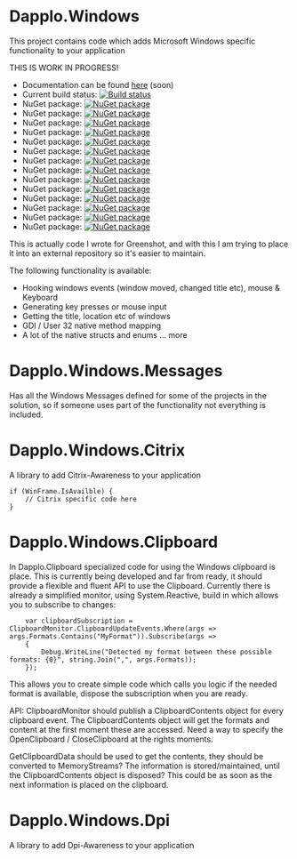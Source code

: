 # Dapplo.Windows
This project contains code which adds Microsoft Windows specific functionality to your application

THIS IS WORK IN PROGRESS!

- Documentation can be found [here](http://www.dapplo.net/blocks/Dapplo.Windows) (soon)
- Current build status: [![Build status](https://ci.appveyor.com/api/projects/status/n99jafhbbp74n2w7?svg=true)](https://ci.appveyor.com/project/dapplo/dapplo-windows)
- NuGet package: [![NuGet package](https://badge.fury.io/nu/Dapplo.Windows.svg)](https://badge.fury.io/nu/Dapplo.Windows)
- NuGet package: [![NuGet package](https://badge.fury.io/nu/Dapplo.Windows.Clipboard.svg)](https://badge.fury.io/nu/Dapplo.Windows.Clipboard)
- NuGet package: [![NuGet package](https://badge.fury.io/nu/Dapplo.Windows.Citrix.svg)](https://badge.fury.io/nu/Dapplo.Windows.Citrix)
- NuGet package: [![NuGet package](https://badge.fury.io/nu/Dapplo.Windows.Com.svg)](https://badge.fury.io/nu/Dapplo.Windows.Com)
- NuGet package: [![NuGet package](https://badge.fury.io/nu/Dapplo.Windows.Common.svg)](https://badge.fury.io/nu/Dapplo.Windows.Common)
- NuGet package: [![NuGet package](https://badge.fury.io/nu/Dapplo.Windows.DesktopWindowsManager.svg)](https://badge.fury.io/nu/Dapplo.Windows.DesktopWindowsManager)
- NuGet package: [![NuGet package](https://badge.fury.io/nu/Dapplo.Windows.Dpi.svg)](https://badge.fury.io/nu/Dapplo.Windows.Dpi)
- NuGet package: [![NuGet package](https://badge.fury.io/nu/Dapplo.Windows.Gdi32.svg)](https://badge.fury.io/nu/Dapplo.Windows.Gdi32)
- NuGet package: [![NuGet package](https://badge.fury.io/nu/Dapplo.Windows.Input.svg)](https://badge.fury.io/nu/Dapplo.Windows.Input)
- NuGet package: [![NuGet package](https://badge.fury.io/nu/Dapplo.Windows.Kernel32.svg)](https://badge.fury.io/nu/Dapplo.Windows.Kernel32)
- NuGet package: [![NuGet package](https://badge.fury.io/nu/Dapplo.Windows.Messages.svg)](https://badge.fury.io/nu/Dapplo.Windows.Messages)
- NuGet package: [![NuGet package](https://badge.fury.io/nu/Dapplo.Windows.Multimedia.svg)](https://badge.fury.io/nu/Dapplo.Windows.Multimedia)
- NuGet package: [![NuGet package](https://badge.fury.io/nu/Dapplo.Windows.Shell32.svg)](https://badge.fury.io/nu/Dapplo.Windows.Shell32)
- NuGet package: [![NuGet package](https://badge.fury.io/nu/Dapplo.Windows.User32.svg)](https://badge.fury.io/nu/Dapplo.Windows.User32)

This is actually code I wrote for Greenshot, and with this I am trying to place it into an external repository so it's easier to maintain.

The following functionality is available:
* Hooking windows events (window moved, changed title etc), mouse & Keyboard
* Generating key presses or mouse input
* Getting the title, location etc of windows
* GDI / User 32 native method mapping
* A lot of the native structs and enums
... more

# Dapplo.Windows.Messages
Has all the Windows Messages defined for some of the projects in the solution, so if someone uses part of the functionality not everything is included.

# Dapplo.Windows.Citrix
A library to add Citrix-Awareness to your application
```
if (WinFrame.IsAvailble) {
	// Citrix specific code here
}
```

# Dapplo.Windows.Clipboard
In Dapplo.Clipboard specialized code for using the Windows clipboard is place.
This is currently being developed and far from ready, it should provide a flexible and fluent API to use the Clipboard.
Currently there is already a simplified monitor, using System.Reactive, build in which allows you to subscribe to changes:
```
	var clipboardSubscription = ClipboardMonitor.ClipboardUpdateEvents.Where(args => args.Formats.Contains("MyFormat")).Subscribe(args =>
	{
		Debug.WriteLine("Detected my format between these possible formats: {0}", string.Join(",", args.Formats));
	});
```
This allows you to create simple code which calls you logic if the needed format is available, dispose the subscription when you are ready.

API:
ClipboardMonitor should publish a ClipboardContents object for every clipboard event.
The ClipboardContents object will get the formats and content at the first moment these are accessed.
Need a way to specify the OpenClipboard / CloseClipboard at the rights moments.

GetClipboardData should be used to get the contents, they should be converted to MemoryStreams?
The information is stored/maintained, until the ClipboardContents object is disposed?
This could be as soon as the next information is placed on the clipboard.

# Dapplo.Windows.Dpi
A library to add Dpi-Awareness to your application
